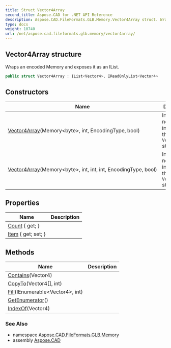 ```yaml
---
title: Struct Vector4Array
second_title: Aspose.CAD for .NET API Reference
description: Aspose.CAD.FileFormats.GLB.Memory.Vector4Array struct. Wraps an encoded Memory and exposes it as an IList
type: docs
weight: 10740
url: /net/aspose.cad.fileformats.glb.memory/vector4array/
---
```

## Vector4Array structure

Wraps an encoded Memory and exposes it as an IList.

```csharp
public struct Vector4Array : IList<Vector4>, IReadOnlyList<Vector4>
```

## Constructors

| Name | Description |
| --- | --- |
| [Vector4Array](vector4array/#constructor)(Memory&lt;byte&gt;, int, EncodingType, bool) | Initializes a new instance of the `Vector4Array` struct. |
| [Vector4Array](vector4array/#constructor_1)(Memory&lt;byte&gt;, int, int, int, EncodingType, bool) | Initializes a new instance of the `Vector4Array` struct. |

## Properties

| Name | Description |
| --- | --- |
| [Count](../../aspose.cad.fileformats.glb.memory/vector4array/count/) { get; } |  |
| [Item](../../aspose.cad.fileformats.glb.memory/vector4array/item/) { get; set; } |  |

## Methods

| Name | Description |
| --- | --- |
| [Contains](../../aspose.cad.fileformats.glb.memory/vector4array/contains/)(Vector4) |  |
| [CopyTo](../../aspose.cad.fileformats.glb.memory/vector4array/copyto/)(Vector4[], int) |  |
| [Fill](../../aspose.cad.fileformats.glb.memory/vector4array/fill/)(IEnumerable&lt;Vector4&gt;, int) |  |
| [GetEnumerator](../../aspose.cad.fileformats.glb.memory/vector4array/getenumerator/)() |  |
| [IndexOf](../../aspose.cad.fileformats.glb.memory/vector4array/indexof/)(Vector4) |  |

### See Also

* namespace [Aspose.CAD.FileFormats.GLB.Memory](../../aspose.cad.fileformats.glb.memory/)
* assembly [Aspose.CAD](../../)


